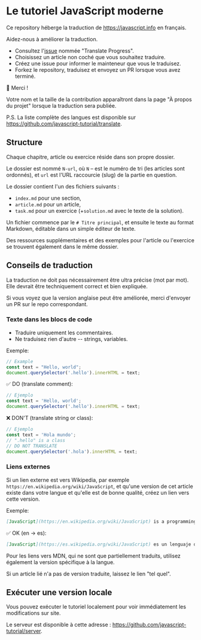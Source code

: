 # Le tutoriel JavaScript moderne

Ce repository héberge la traduction de <https://javascript.info> en français.

Aidez-nous à améliorer la traduction.

- Consultez l'[issue](https://github.com/javascript-tutorial/fr.javascript.info/issues) nommée "Translate Progress".
- Choisissez un article non coché que vous souhaitez traduire.
- Créez une issue pour informer le mainteneur que vous le traduisez.
- Forkez le repository, traduisez et envoyez un PR lorsque vous avez terminé.

🎉 Merci !

Votre nom et la taille de la contribution apparaîtront dans la page "À propos du projet" lorsque la traduction sera publiée.

P.S. La liste complète des langues est disponible sur <https://github.com/javascript-tutorial/translate>.

## Structure

Chaque chapitre, article ou exercice réside dans son propre dossier.

Le dossier est nommé `N-url`, où `N` – est le numéro de tri (les articles sont ordonnés), et `url` est l'URL raccourcie (slug) de la partie en question.

Le dossier contient l'un des fichiers suivants :

- `index.md` pour une section,
- `article.md` pour un article,
- `task.md` pour un exercice (+`solution.md` avec le texte de la solution).

Un fichier commence par le `# Titre principal`, et ensuite le texte au format Markdown, éditable dans un simple éditeur de texte.

Des ressources supplémentaires et des exemples pour l'article ou l'exercice se trouvent également dans le même dossier.

## Conseils de traduction

La traduction ne doit pas nécessairement être ultra précise (mot par mot). Elle devrait être techniquement correct et bien expliquée.

Si vous voyez que la version anglaise peut être améliorée, merci d'envoyer un PR sur le repo correspondant.

### Texte dans les blocs de code

- Traduire uniquement les commentaires.
- Ne traduisez rien d'autre -- strings, variables.


Exemple:

```js
// Example
const text = "Hello, world";
document.querySelector('.hello').innerHTML = text;
```

✅ DO (translate comment):

```js
// Ejemplo
const text = 'Hello, world';
document.querySelector('.hello').innerHTML = text;
```

❌ DON'T (translate string or class):

```js
// Ejemplo
const text = 'Hola mundo';
// ".hello" is a class
// DO NOT TRANSLATE
document.querySelector('.hola').innerHTML = text;
```

### Liens externes

Si un lien externe est vers Wikipedia, par exemple `https://en.wikipedia.org/wiki/JavaScript`, et qu'une version de cet article existe dans votre langue et qu'elle est de bonne qualité, créez un lien vers cette version.

Exemple:

```md
[JavaScript](https://en.wikipedia.org/wiki/JavaScript) is a programming language.
```

✅ OK (en -> es):

```md
[JavaScript](https://es.wikipedia.org/wiki/JavaScript) es un lenguaje de programación.
```

Pour les liens vers MDN, qui ne sont que partiellement traduits, utilisez également la version spécifique à la langue.

Si un article lié n'a pas de version traduite, laissez le lien "tel quel".


## Exécuter une version locale

Vous pouvez exécuter le tutoriel localement pour voir immédiatement les modifications sur site.

Le serveur est disponible à cette adresse : <https://github.com/javascript-tutorial/server>. 
